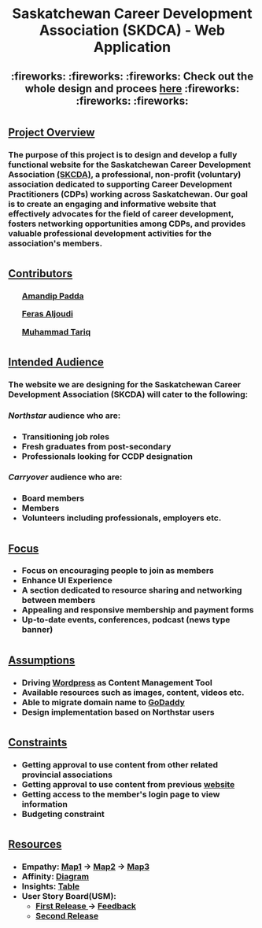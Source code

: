 <h1 align = center>Saskatchewan Career Development Association (SKDCA) - Web Application</h1>
<h2 align = "center"><strong> :fireworks: :fireworks: :fireworks: Check out the whole design and procees <a href = "https://binaryqubit.github.io/SKCDA---Webpage---Design/">here</a> :fireworks: :fireworks: :fireworks: </strong></h2>
<h1></h1>
<h2><u>Project Overview</u></h2>

<h3>The purpose of this project is to design and develop a fully functional website for the Saskatchewan Career Development Association <a href = "http://www.skcda.ca/">(SKCDA)</a>, a professional, non-profit (voluntary) association dedicated to supporting Career Development Practitioners (CDPs) working across Saskatchewan. Our goal is to create an engaging and informative website that effectively advocates for the field of career development, fosters networking opportunities among CDPs, and provides valuable professional development activities for the association's members.</h3>
<h1></h1>

<h2><u>Contributors</u></h2>
<h3>

<ul><a href = "https://github.com/BinaryQuBit">Amandip Padda</a></ul>
<ul><a href = "https://github.com/ferasaljoudi">Feras Aljoudi</a></ul>
<ul><a href = "https://github.com/muhammadt1">Muhammad Tariq</a></ul>

</h3>
<h1></h1>

<h2><u>Intended Audience</u></h2>
<h3>The website we are designing for the Saskatchewan Career Development Association (SKCDA) will cater to the following:</h3>

<h3><i><strong>Northstar</strong></i> audience who are:</h3>

<h3>

* Transitioning job roles
* Fresh graduates from post-secondary
* Professionals looking for CCDP designation
</h3>

<h3><i><strong>Carryover</strong></i> audience who are:</h3>

<h3>

* Board members
* Members
* Volunteers including professionals, employers etc.
</h3>

<h1></h1>

<h2><u>Focus</u></h2>
<h3>

* Focus on encouraging people to join as members
* Enhance UI Experience
* A section dedicated to resource sharing and networking between members
* Appealing and responsive membership and payment forms
* Up-to-date events, conferences, podcast (news type banner)

</h3>
<h1></h1>

<h2><u>Assumptions</u></h2>
<h3>

* Driving <a href = "https://wordpress.com/">Wordpress</a> as Content Management Tool
* Available resources such as images, content, videos etc.
* Able to migrate domain name to  <a href = "https://www.godaddy.com/en-ca">GoDaddy</a>
* Design implementation based on Northstar users
</h3>
<h1></h1>

<h2><u>Constraints</u></h2>
<h3>

* Getting approval to use content from other related provincial associations
* Getting approval to use content from previous <a href = "http://www.skcda.ca/">website</a>
* Getting access to the member's login page to view information
* Budgeting constraint
</h3>
<h1></h1>

<h2><u>Resources</u></h2>
<h3>

* Empathy: <a href = https://github.com/BinaryQuBit/SKCDA---Webpage---Design/blob/main/Diagrams/Group%20Empathy%20Map%201.pdf>Map1</a> &rarr; <a href = https://github.com/BinaryQuBit/SKCDA---Webpage---Design/blob/main/Diagrams/Group%20Empathy%20Map%202.pdf>Map2</a> &rarr; <a href = https://github.com/BinaryQuBit/SKCDA---Webpage---Design/blob/main/Diagrams/Group%20Empathy%20Map%203.pdf>Map3</a>
* Affinity: <a href = https://github.com/BinaryQuBit/SKCDA---Webpage---Design/blob/main/Diagrams/Affinity%20Diagram.pdf>Diagram</a>
* Insights: <a href = https://github.com/BinaryQuBit/SKCDA---Webpage---Design/blob/main/Documents/Insights.pdf>Table</a>
* User Story Board(USM):
    * <a href = https://github.com/BinaryQuBit/SKCDA---Webpage---Design/blob/main/Diagrams/User%20story%20map%201.pdf>First Release </a> &rarr; <a href = "https://github.com/BinaryQuBit/SKCDA---Webpage---Design/blob/main/Documents/CustomerNotes.pdf">Feedback</a>
    * <a href = https://github.com/BinaryQuBit/SKCDA---Webpage---Design/blob/main/Diagrams/User%20story%20map%202.pdf>Second Release </a>
